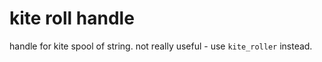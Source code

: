 # kite roll handle

handle for kite spool of string.
not really useful - use `kite_roller` instead.
